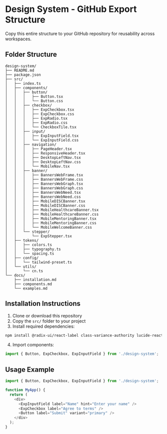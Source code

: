 
# Design System - GitHub Export Structure

Copy this entire structure to your GitHub repository for reusability across workspaces.

## Folder Structure
```
design-system/
├── README.md
├── package.json
├── src/
│   ├── index.ts
│   ├── components/
│   │   ├── button/
│   │   │   ├── Button.tsx
│   │   │   └── Button.css
│   │   ├── checkbox/
│   │   │   ├── ExpCheckbox.tsx
│   │   │   ├── ExpCheckbox.css
│   │   │   ├── ExpRadio.tsx
│   │   │   ├── ExpRadio.css
│   │   │   └── CheckboxTile.tsx
│   │   ├── input/
│   │   │   ├── ExpInputField.tsx
│   │   │   └── ExpInputField.css
│   │   ├── navigation/
│   │   │   ├── PageHeader.tsx
│   │   │   ├── ResponsiveHeader.tsx
│   │   │   ├── DesktopLeftNav.tsx
│   │   │   ├── DesktopLeftNav.css
│   │   │   └── MobileNav.tsx
│   │   ├── banner/
│   │   │   ├── BannersWebFrame.tsx
│   │   │   ├── BannersWebFrame.css
│   │   │   ├── BannersWebGraph.tsx
│   │   │   ├── BannersWebGraph.css
│   │   │   ├── BannersWebNeed.tsx
│   │   │   ├── BannersWebNeed.css
│   │   │   ├── MobileDISCBanner.tsx
│   │   │   ├── MobileDISCBanner.css
│   │   │   ├── MobileHealthcareBanner.tsx
│   │   │   ├── MobileHealthcareBanner.css
│   │   │   ├── MobileMentoringBanner.tsx
│   │   │   ├── MobileMentoringBanner.css
│   │   │   └── MobileWelcomeBanner.css
│   │   └── stepper/
│   │       └── ExpStepper.tsx
│   ├── tokens/
│   │   ├── colors.ts
│   │   ├── typography.ts
│   │   └── spacing.ts
│   ├── config/
│   │   └── tailwind-preset.ts
│   └── utils/
│       └── cn.ts
└── docs/
    ├── installation.md
    ├── components.md
    └── examples.md
```

## Installation Instructions

1. Clone or download this repository
2. Copy the `src/` folder to your project
3. Install required dependencies:
```bash
npm install @radix-ui/react-label class-variance-authority lucide-react tailwindcss clsx tailwind-merge
```
4. Import components:
```typescript
import { Button, ExpCheckbox, ExpInputField } from './design-system';
```

## Usage Example
```typescript
import { Button, ExpCheckbox, ExpInputField } from './design-system';

function MyApp() {
  return (
    <div>
      <ExpInputField label="Name" hint="Enter your name" />
      <ExpCheckbox label="Agree to terms" />
      <Button label="Submit" variant="primary" />
    </div>
  );
}
```

